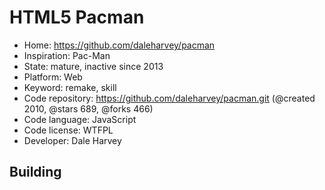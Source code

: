 # HTML5 Pacman

- Home: https://github.com/daleharvey/pacman
- Inspiration: Pac-Man
- State: mature, inactive since 2013
- Platform: Web
- Keyword: remake, skill
- Code repository: https://github.com/daleharvey/pacman.git (@created 2010, @stars 689, @forks 466)
- Code language: JavaScript
- Code license: WTFPL
- Developer: Dale  Harvey

## Building
